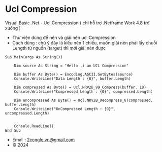 # Ucl Compression
 Visual Basic .Net - Ucl Compression ( chỉ hỗ trợ .Netframe Work 4.8 trở xuống )
 * Thư viện dùng để nén và giải nén ucl Compression
 * Cách dùng : chú ý đây là kiểu nén 1 chiều, muốn giải nén phải lấy chuỗi Length từ nguồn (target) thì mới giải nén được
```vbnet
Sub Main(args As String())

    Dim source As String = "Hello ,i am UCL Compression"

    Dim buffer As Byte() = Encoding.ASCII.GetBytes(source)
    Console.WriteLine("Data Length : {0}", buffer.Length)

    Dim compressed As Byte() = Ucl.NRV2B_99_Compress(buffer, 10)
    Console.WriteLine("Compressed Length : {0}", compressed.Length)

    Dim uncompressed As Byte() = Ucl.NRV2B_Decompress_8(compressed, buffer.Length)
    Console.WriteLine("UnCompressed Length : {0}", uncompressed.Length)


    Console.ReadLine()
End Sub
 ```

* Email : 2conglc.vn@gmail.com
* © 2024